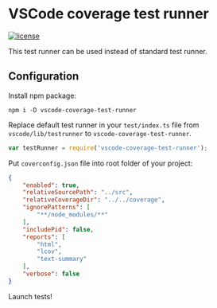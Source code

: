 # VSCode coverage test runner

[![license][license-badge]][LICENSE]

This test runner can be used instead of standard test runner.

## Configuration

Install npm package:

```
npm i -D vscode-coverage-test-runner
```

Replace default test runner in your `test/index.ts` file from `vscode/lib/testrunner` to `vscode-coverage-test-runner`.

```js
var testRunner = require('vscode-coverage-test-runner');
```

Put `coverconfig.json` file into root folder of your project:

```json
{
    "enabled": true,
    "relativeSourcePath": "../src",
    "relativeCoverageDir": "../../coverage",
    "ignorePatterns": [
        "**/node_modules/**"
    ],
    "includePid": false,
    "reports": [
        "html",
        "lcov",
        "text-summary"
    ],
    "verbose": false
}
```

Launch tests!

[LICENSE]: ./LICENSE
[license-badge]: https://img.shields.io/badge/license-MIT-blue.svg
